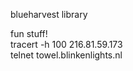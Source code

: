 blueharvest library

fun stuff!<br />
tracert -h 100 216.81.59.173<br />
telnet towel.blinkenlights.nl
